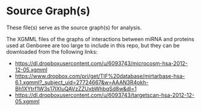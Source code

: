 # Source Graph(s)
These file(s) serve as the source graph(s) for analysis.

The XGMML files of the graphs of interactions between miRNA and proteins used at Genboree are too large to include in this repo, but they can be downloaded from the following links:
* https://dl.dropboxusercontent.com/u/6093743/microcosm-hsa-2012-12-05.xgmml
* https://www.dropbox.com/pri/get/TIF%20database/mirtarbase-hsa-6.1.xgmml?_subject_uid=27724667&w=AAAN3R4okh-Bh1XYtrf1W3s17IXIuQAVzZZUxbWhbqSd8w&dl=1
* https://dl.dropboxusercontent.com/u/6093743/targetscan-hsa-2012-12-05.xgmml

